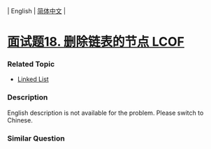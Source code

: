 | English | [简体中文](README.md) |

# [面试题18. 删除链表的节点 LCOF](https://leetcode-cn.com/problems/shan-chu-lian-biao-de-jie-dian-lcof)
 ### Related Topic
 - [Linked List](https://leetcode-cn.com/tag/linked-list)

 ### Description
English description is not available for the problem. Please switch to Chinese.

### Similar Question
